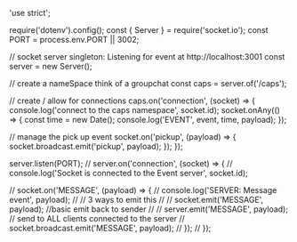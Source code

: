'use strict';

require('dotenv').config();
const { Server } = require('socket.io');
const PORT = process.env.PORT || 3002;

// socket server singleton: Listening for event at http://localhost:3001
const server = new Server();

// create a nameSpace think of a groupchat
const caps = server.of('/caps');

// create / allow for connections
caps.on('connection', (socket) => {
  console.log('connect to the caps namespace', socket.id);
  socket.onAny(() => {
    const time = new Date();
    console.log('EVENT', event, time, payload);
  });

  // manage the pick up event 
  socket.on('pickup', (payload) => {
    socket.broadcast.emit('pickup', payload);
  });
});



















server.listen(PORT);
// server.on('connection', (socket) => {
//   console.log('Socket is connected to the Event server', socket.id);

//   socket.on('MESSAGE', (payload) => {
//     console.log('SERVER: Message event', payload);
//     // 3 ways to emit this 
//     // socket.emit('MESSAGE', payload); //basic emit back to sender
//     // server.emit('MESSAGE', payload); // send to ALL clients connected to the server
//     socket.broadcast.emit('MESSAGE', payload);
//   });
// });

